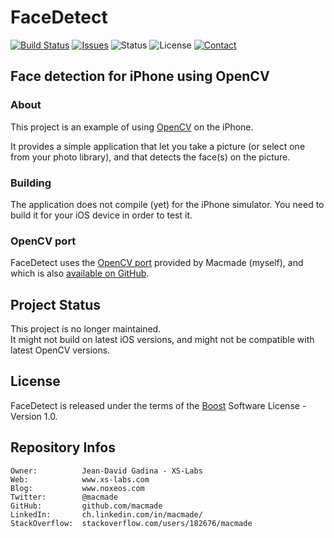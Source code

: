 FaceDetect
==========

[![Build Status](https://img.shields.io/travis/macmade/FaceDetect.svg?branch=master&style=flat)](https://travis-ci.org/macmade/FaceDetect)
[![Issues](http://img.shields.io/github/issues/macmade/FaceDetect.svg?style=flat)](https://github.com/macmade/FaceDetect/issues)
![Status](https://img.shields.io/badge/status-inactive-lightgray.svg?style=flat)
![License](https://img.shields.io/badge/license-boost-brightgreen.svg?style=flat)
[![Contact](https://img.shields.io/badge/contact-@macmade-blue.svg?style=flat)](https://twitter.com/macmade)

Face detection for iPhone using OpenCV
--------------------------------------

### About

This project is an example of using [OpenCV][1] on the iPhone.

It provides a simple application that let you take a picture (or select one from your photo library), and that detects the face(s) on the picture.

### Building

The application does not compile (yet) for the iPhone simulator.
You need to build it for your iOS device in order to test it.

### OpenCV port

FaceDetect uses the [OpenCV port][2] provided by Macmade (myself), and which is also [available on GitHub][3].

Project Status
--------------

This project is no longer maintained.  
It might not build on latest iOS versions, and might not be compatible with latest OpenCV versions.

License
-------

FaceDetect is released under the terms of the [Boost][4] Software License - Version 1.0.

[1]: http://opencv.willowgarage.com/                    "OpenCV"
[2]: http://www.eosgarden.com/en/opensource/opencv-ios/ "OpenCV-iOS"
[3]: https://github.com/macmade/OpenCV-iOS              "GitHub"
[4]: http://www.boost.org/LICENSE_1_0.txt               "BOOST"

Repository Infos
----------------

    Owner:			Jean-David Gadina - XS-Labs
    Web:			www.xs-labs.com
    Blog:			www.noxeos.com
    Twitter:		@macmade
    GitHub:			github.com/macmade
    LinkedIn:		ch.linkedin.com/in/macmade/
    StackOverflow:	stackoverflow.com/users/182676/macmade
